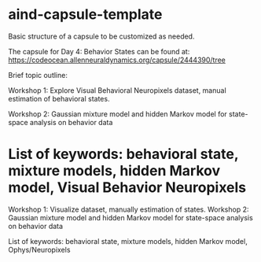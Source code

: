 # aind-capsule-template

Basic structure of a capsule to be customized as needed.

The capsule for Day 4: Behavior States can be found at: https://codeocean.allenneuraldynamics.org/capsule/2444390/tree

Brief topic outline: 


Workshop 1: Explore Visual Behavioral Neuropixels dataset, manual estimation of behavioral states. 

Workshop 2: Gaussian mixture model and hidden Markov model for state-space analysis on behavior data 

List of keywords: behavioral state, mixture models, hidden Markov model,  Visual Behavior Neuropixels
=======
Workshop 1: Visualize dataset, manually estimation of states. 
Workshop 2: Gaussian mixture model and hidden Markov model for state-space analysis on behavior data 


List of keywords: behavioral state, mixture models, hidden Markov model,  Ophys/Neuropixels
